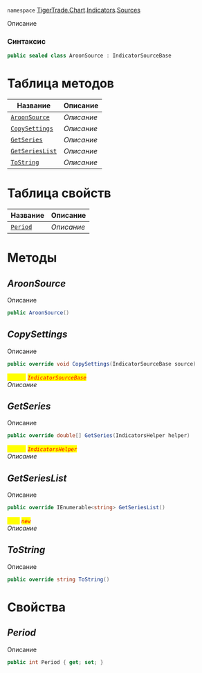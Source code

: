
`namespace` [TigerTrade.Chart](../../../TigerTrade.Chart.md).[Indicators](../../../TigerTrade.Chart/Indicators.md).[Sources](../../../TigerTrade.Chart/Indicators/Sources.md)


Описание

### Синтаксис
```csharp
public sealed class AroonSource : IndicatorSourceBase
```


# Таблица методов
| Название | Описание |
| --- | --- |
| [`AroonSource`](./AroonSource.cs/Методы/AroonSource.md) | *Описание* |
| [`CopySettings`](./AroonSource.cs/Методы/CopySettings.md) | *Описание* |
| [`GetSeries`](./AroonSource.cs/Методы/GetSeries.md) | *Описание* |
| [`GetSeriesList`](./AroonSource.cs/Методы/GetSeriesList.md) | *Описание* |
| [`ToString`](./AroonSource.cs/Методы/ToString.md) | *Описание* |

# Таблица свойств
| Название | Описание |
| --- | --- |
| [`Period`](./AroonSource.cs/Свойства/Period.md) | *Описание* |





# Методы

## *AroonSource*
Описание

```csharp
public AroonSource()
```


## *CopySettings*
Описание

```csharp
public override void CopySettings(IndicatorSourceBase source)
```

<mark style="color:yellow;">`source`</mark> <mark style="color:red;">*`IndicatorSourceBase`*</mark>  
 *Описание*  



## *GetSeries*
Описание

```csharp
public override double[] GetSeries(IndicatorsHelper helper)
```
<mark style="color:yellow;">`helper`</mark> <mark style="color:red;">*`IndicatorsHelper`*</mark>  
 *Описание*  



## *GetSeriesList*
Описание

```csharp
public override IEnumerable<string> GetSeriesList()
```
<mark style="color:yellow;">`List`</mark> <mark style="color:red;">*`new`*</mark>  
 *Описание*  



## *ToString*
Описание

```csharp
public override string ToString()
```

# Свойства

## *Period*
Описание

```csharp
public int Period { get; set; }
```

